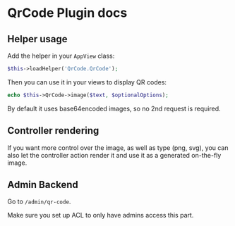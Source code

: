 # QrCode Plugin docs

## Helper usage

Add the helper in your `AppView` class:
```php
$this->loadHelper('QrCode.QrCode');
```
Then you can use it in your views to display QR codes:
```php
echo $this->QrCode->image($text, $optionalOptions);
```

By default it uses base64encoded images, so no 2nd request is required.

## Controller rendering
If you want more control over the image, as well as type (png, svg), you
can also let the controller action render it and use it as a generated
on-the-fly image.


## Admin Backend
Go to `/admin/qr-code`.

Make sure you set up ACL to only have admins access this part.

